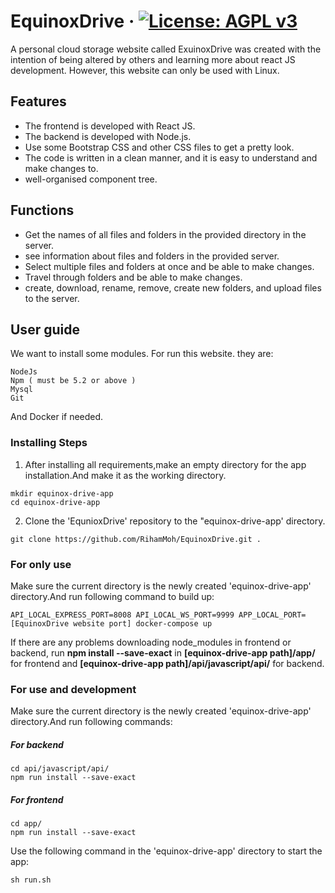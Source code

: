 # EquinoxDrive &middot; [![License: AGPL v3](https://img.shields.io/badge/License-AGPL%20v3-blue.svg)](https://github.com/RihamMoh/EquinoxDrive/blob/main/LICENSE)

A personal cloud storage website called ExuinoxDrive was created with the intention of being altered by others and learning more about react JS development. However, this website can only be used with Linux.

## Features

- The frontend is developed with React JS.
- The backend is developed with Node.js.
- Use some Bootstrap CSS and other CSS files to get a pretty look.
- The code is written in a clean manner, and it is easy to understand and make changes to.
- well-organised component tree.

## Functions

- Get the names of all files and folders in the provided directory in the server.
- see information about files and folders in the provided server.
- Select multiple files and folders at once and be able to make changes.
- Travel through folders and be able to make changes.
- create, download, rename, remove, create new folders, and upload files to the server.

## User guide
We want to install some modules. For run this website. they are:
```
NodeJs
Npm ( must be 5.2 or above )
Mysql
Git
```
And Docker if needed.

### Installing Steps
1. After installing all requirements,make an empty directory for the app installation.And make it as the working directory.
  ```
  mkdir equinox-drive-app
  cd equinox-drive-app
  ```
2. Clone the 'EqunioxDrive' repository to the "equinox-drive-app' directory.
  ```
  git clone https://github.com/RihamMoh/EquinoxDrive.git .
  ```
### For only use

Make sure the current directory is the newly created 'equinox-drive-app' directory.And run following command to build up:
```
API_LOCAL_EXPRESS_PORT=8008 API_LOCAL_WS_PORT=9999 APP_LOCAL_PORT=[EquinoxDrive website port] docker-compose up
```
If there are any problems downloading node_modules in frontend or backend, run **npm install --save-exact** in **[equinox-drive-app path]/app/** for frontend and **[equinox-drive-app path]/api/javascript/api/** for backend.

### For use and development
Make sure the current directory is the newly created 'equinox-drive-app' directory.And run following commands:
##### For backend
```
cd api/javascript/api/
npm run install --save-exact
```
##### For frontend
```
cd app/
npm run install --save-exact
```

Use the following command in the 'equinox-drive-app' directory to start the app:
```
sh run.sh
```
